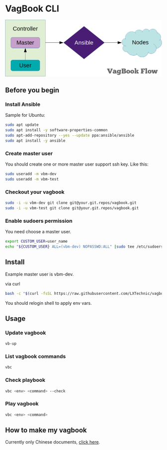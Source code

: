 [flow]: vb-flow.png

# VagBook CLI

![flow]

## Before you begin

### Install Ansible

Sample for Ubuntu:

```bash
sudo apt update
sudo apt install -y software-properties-common
sudo apt-add-repository --yes --update ppa:ansible/ansible
sudo apt install -y ansible
```

### Create master user

You should create one or more master user support ssh key. Like this:

```bash
sudo useradd -m vbm-dev
sudo useradd -m vbm-test
```

### Checkout your vagbook

```bash
sudo -i -u vbm-dev git clone git@your.git.repos/vagbook.git
sudo -i -u vbm-test git clone git@your.git.repos/vagbook.git
```

### Enable sudoers permission

You need choose a master user.

```bash
export CUSTOM_USER=user_name
echo "${CUSTOM_USER} ALL=(vbm-dev) NOPASSWD:ALL" |sudo tee /etc/sudoers.d/vagbook-${CUSTOM_USER}
```

## Install

Example master user is vbm-dev.

via curl

```bash
bash -c "$(curl -fsSL https://raw.githubusercontent.com/LXTechnic/vagbook-cli/master/setup.sh)" vbm-dev
```

You should relogin shell to apply env vars.

## Usage

### Update vagbook

```bash
vb-up
```

### List vagbook commands

```bash
vbc
```

### Check playbook

```bash
vbc <env> <command> --check
```

### Play vagbook

```bash
vbc <env> <command>
```

## How to make my vagbook

Currently only Chinese documents, [click here](docs/zh-cn.md).